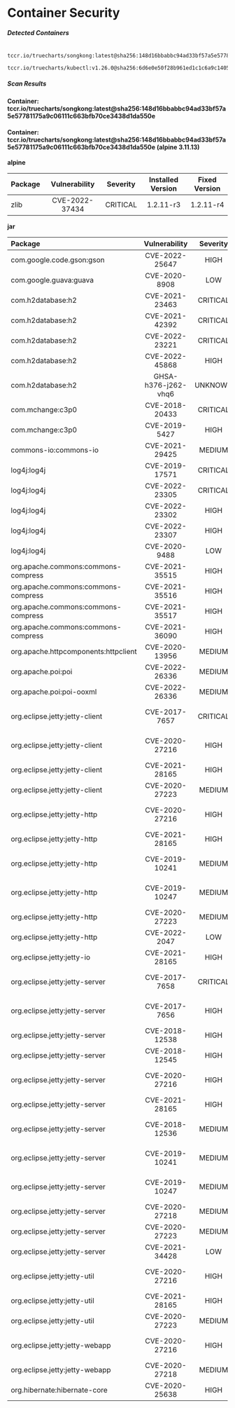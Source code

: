 # Container Security

##### Detected Containers

          tccr.io/truecharts/songkong:latest@sha256:148d16bbabbc94ad33bf57a5e57781175a9c06111c663bfb70ce3438d1da550e
          tccr.io/truecharts/kubectl:v1.26.0@sha256:6d6e0e50f28b961ed1c1c6a9c140553238641591fbdc9ac7c1a348636f78c552

##### Scan Results

**Container: tccr.io/truecharts/songkong:latest@sha256:148d16bbabbc94ad33bf57a5e57781175a9c06111c663bfb70ce3438d1da550e**

#### Container: tccr.io/truecharts/songkong:latest@sha256:148d16bbabbc94ad33bf57a5e57781175a9c06111c663bfb70ce3438d1da550e (alpine 3.11.13)
    

**alpine**

      
| Package         |    Vulnerability   |   Severity  |  Installed Version | Fixed Version |
|:----------------|:------------------:|:-----------:|:------------------:|:-------------:|
| zlib         |    CVE-2022-37434   |   CRITICAL  |  1.2.11-r3 | 1.2.11-r4 |

**jar**

      
| Package         |    Vulnerability   |   Severity  |  Installed Version | Fixed Version |
|:----------------|:------------------:|:-----------:|:------------------:|:-------------:|
| com.google.code.gson:gson         |    CVE-2022-25647   |   HIGH  |  2.8.5 | 2.8.9 |
| com.google.guava:guava         |    CVE-2020-8908   |   LOW  |  27.0.1-jre | 30.0 |
| com.h2database:h2         |    CVE-2021-23463   |   CRITICAL  |  1.4.199 | 2.0.202 |
| com.h2database:h2         |    CVE-2021-42392   |   CRITICAL  |  1.4.199 | 2.0.206 |
| com.h2database:h2         |    CVE-2022-23221   |   CRITICAL  |  1.4.199 | 2.1.210 |
| com.h2database:h2         |    CVE-2022-45868   |   HIGH  |  1.4.199 |  |
| com.h2database:h2         |    GHSA-h376-j262-vhq6   |   UNKNOWN  |  1.4.199 | 2.0.206 |
| com.mchange:c3p0         |    CVE-2018-20433   |   CRITICAL  |  0.9.2.1 | 0.9.5.3 |
| com.mchange:c3p0         |    CVE-2019-5427   |   HIGH  |  0.9.2.1 | 0.9.5.4 |
| commons-io:commons-io         |    CVE-2021-29425   |   MEDIUM  |  2.3 | 2.7 |
| log4j:log4j         |    CVE-2019-17571   |   CRITICAL  |  1.2.16 | 2.0-alpha1 |
| log4j:log4j         |    CVE-2022-23305   |   CRITICAL  |  1.2.16 |  |
| log4j:log4j         |    CVE-2022-23302   |   HIGH  |  1.2.16 |  |
| log4j:log4j         |    CVE-2022-23307   |   HIGH  |  1.2.16 |  |
| log4j:log4j         |    CVE-2020-9488   |   LOW  |  1.2.16 | 2.13.2 |
| org.apache.commons:commons-compress         |    CVE-2021-35515   |   HIGH  |  1.19 | 1.21 |
| org.apache.commons:commons-compress         |    CVE-2021-35516   |   HIGH  |  1.19 | 1.21 |
| org.apache.commons:commons-compress         |    CVE-2021-35517   |   HIGH  |  1.19 | 1.21 |
| org.apache.commons:commons-compress         |    CVE-2021-36090   |   HIGH  |  1.19 | 1.21 |
| org.apache.httpcomponents:httpclient         |    CVE-2020-13956   |   MEDIUM  |  4.5.11 | 4.5.13 |
| org.apache.poi:poi         |    CVE-2022-26336   |   MEDIUM  |  4.1.2 | 5.2.1 |
| org.apache.poi:poi-ooxml         |    CVE-2022-26336   |   MEDIUM  |  4.1.2 | 5.2.1 |
| org.eclipse.jetty:jetty-client         |    CVE-2017-7657   |   CRITICAL  |  9.4.8.v20171121 | 9.2.26.v20180806, 9.3.24.v20180605, 9.4.11.v20180605 |
| org.eclipse.jetty:jetty-client         |    CVE-2020-27216   |   HIGH  |  9.4.8.v20171121 | 9.4.33.v20201020, 10.0.0.beta3, 11.0.0.beta3 |
| org.eclipse.jetty:jetty-client         |    CVE-2021-28165   |   HIGH  |  9.4.8.v20171121 | 9.4.39.v20210325, 10.0.2, 11.0.2 |
| org.eclipse.jetty:jetty-client         |    CVE-2020-27223   |   MEDIUM  |  9.4.8.v20171121 | 9.4.37.v20210219, 10.0.1, 11.0.1 |
| org.eclipse.jetty:jetty-http         |    CVE-2020-27216   |   HIGH  |  9.4.8.v20171121 | 9.4.33.v20201020, 10.0.0.beta3, 11.0.0.beta3 |
| org.eclipse.jetty:jetty-http         |    CVE-2021-28165   |   HIGH  |  9.4.8.v20171121 | 9.4.39.v20210325, 10.0.2, 11.0.2 |
| org.eclipse.jetty:jetty-http         |    CVE-2019-10241   |   MEDIUM  |  9.4.8.v20171121 | 9.2.27.v20190403, 9.3.26.v20190403, 9.4.16.v20190411 |
| org.eclipse.jetty:jetty-http         |    CVE-2019-10247   |   MEDIUM  |  9.4.8.v20171121 | 9.2.28.v20190418, 9.3.27.v20190418, 9.4.17.v20190418 |
| org.eclipse.jetty:jetty-http         |    CVE-2020-27223   |   MEDIUM  |  9.4.8.v20171121 | 9.4.37.v20210219, 10.0.1, 11.0.1 |
| org.eclipse.jetty:jetty-http         |    CVE-2022-2047   |   LOW  |  9.4.8.v20171121 | 9.4.46.v20220331, 10.0.9, 11.0.10 |
| org.eclipse.jetty:jetty-io         |    CVE-2021-28165   |   HIGH  |  9.4.8.v20171121 | 9.4.39.v20210325, 10.0.2, 11.0.2 |
| org.eclipse.jetty:jetty-server         |    CVE-2017-7658   |   CRITICAL  |  9.4.8.v20171121 | 9.2.26.v20180806, 9.3.24.v20180605, 9.4.11.v20180605 |
| org.eclipse.jetty:jetty-server         |    CVE-2017-7656   |   HIGH  |  9.4.8.v20171121 | 9.2.26.v20180806, 9.3.24.v20180605, 9.4.11.v20180605 |
| org.eclipse.jetty:jetty-server         |    CVE-2018-12538   |   HIGH  |  9.4.8.v20171121 | 9.4.8.v20180619 |
| org.eclipse.jetty:jetty-server         |    CVE-2018-12545   |   HIGH  |  9.4.8.v20171121 | 9.4.13.v20181111 |
| org.eclipse.jetty:jetty-server         |    CVE-2020-27216   |   HIGH  |  9.4.8.v20171121 | 9.4.33.v20201020, 10.0.0.beta3, 11.0.0.beta3 |
| org.eclipse.jetty:jetty-server         |    CVE-2021-28165   |   HIGH  |  9.4.8.v20171121 | 9.4.39.v20210325, 10.0.2, 11.0.2 |
| org.eclipse.jetty:jetty-server         |    CVE-2018-12536   |   MEDIUM  |  9.4.8.v20171121 | 9.2.27.v20190403, 9.3.24.v20180605, 9.4.11.v20180605 |
| org.eclipse.jetty:jetty-server         |    CVE-2019-10241   |   MEDIUM  |  9.4.8.v20171121 | 9.2.27.v20190403, 9.3.26.v20190403, 9.4.16.v20190411 |
| org.eclipse.jetty:jetty-server         |    CVE-2019-10247   |   MEDIUM  |  9.4.8.v20171121 | 9.2.28.v20190418, 9.3.27.v20190418, 9.4.17.v20190418 |
| org.eclipse.jetty:jetty-server         |    CVE-2020-27218   |   MEDIUM  |  9.4.8.v20171121 | 9.4.35.v20201120, 11.0.0.beta3 |
| org.eclipse.jetty:jetty-server         |    CVE-2020-27223   |   MEDIUM  |  9.4.8.v20171121 | 9.4.37.v20210219, 10.0.1, 11.0.1 |
| org.eclipse.jetty:jetty-server         |    CVE-2021-34428   |   LOW  |  9.4.8.v20171121 | 9.4.40.v20210413, 10.0.3, 11.0.3 |
| org.eclipse.jetty:jetty-util         |    CVE-2020-27216   |   HIGH  |  9.4.8.v20171121 | 9.4.33.v20201020, 10.0.0.beta3, 11.0.0.beta3 |
| org.eclipse.jetty:jetty-util         |    CVE-2021-28165   |   HIGH  |  9.4.8.v20171121 | 9.4.39.v20210325, 10.0.2, 11.0.2 |
| org.eclipse.jetty:jetty-util         |    CVE-2020-27223   |   MEDIUM  |  9.4.8.v20171121 | 9.4.37.v20210219, 10.0.1, 11.0.1 |
| org.eclipse.jetty:jetty-webapp         |    CVE-2020-27216   |   HIGH  |  9.4.8.v20171121 | 9.4.33.v20201020, 10.0.0.beta3, 11.0.0.beta3 |
| org.eclipse.jetty:jetty-webapp         |    CVE-2020-27218   |   MEDIUM  |  9.4.8.v20171121 | 9.4.35.v20201120, 11.0.0.beta3 |
| org.hibernate:hibernate-core         |    CVE-2020-25638   |   HIGH  |  4.3.11.Final | 5.3.20.Final, 5.4.24.Final |

